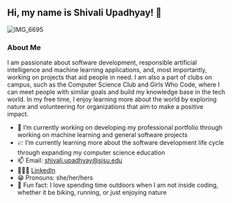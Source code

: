 ## Hi, my name is Shivali Upadhyay! 👋

![IMG_6695](https://github.com/user-attachments/assets/c89054f7-4808-4db7-9bf7-936f5948ad45)

### **About Me**

I am passionate about software development, responsible artificial intelligence and machine learning applications, and, most importantly, working on projects that aid people in need. I am also a part of clubs on campus, such as the Computer Science Club and Girls Who Code, where I can meet people with similar goals and build my knowledge base in the tech world. In my free time, I enjoy learning more about the world by exploring nature and volunteering for organizations that aim to make a positive impact. 

- 🔭 I’m currently working on developing my professional portfolio through working on machine learning and general software projects
- 📈 I’m currently learning more about the software development life cycle through expanding my computer science education
- 📫 Email: shivali.upadhyay@sjsu.edu
- 👩🏾‍💻 [LinkedIn](www.linkedin.com/in/shivali-upadhyay)
- 😁 Pronouns: she/her/hers
- 🌸 Fun fact: I love spending time outdoors when I am not inside coding, whether it be biking, running, or just enjoying nature

<!--
**papillon747/papillon747** is a ✨ _special_ ✨ repository because its `README.md` (this file) appears on your GitHub profile.

Here are some ideas to get you started:

- 🔭 I’m currently working on ...
- 🌱 I’m currently learning ...
- 👯 I’m looking to collaborate on ...
- 🤔 I’m looking for help with ...
- 💬 Ask me about ...
- 📫 How to reach me: ...
- 😄 Pronouns: ...
- ⚡ Fun fact: ...
-->
